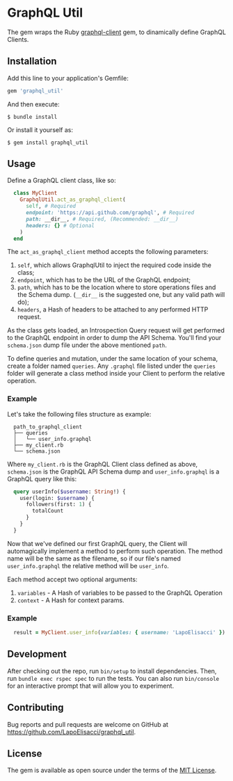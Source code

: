 # GraphQL Util

The gem wraps the Ruby [graphql-client](https://github.com/github/graphql-client) gem, to dinamically define GraphQL Clients.

## Installation

Add this line to your application's Gemfile:

```ruby
gem 'graphql_util'
```

And then execute:

    $ bundle install

Or install it yourself as:

    $ gem install graphql_util

## Usage

Define a GraphQL client class, like so:

```Ruby
  class MyClient
    GraphqlUtil.act_as_graphql_client(
      self, # Required
      endpoint: 'https://api.github.com/graphql', # Required
      path: __dir__, # Required, (Recommended: __dir__)
      headers: {} # Optional
    )
  end
```

The `act_as_graphql_client` method accepts the following parameters:

1. `self`, which allows GraphqlUtil to inject the required code inside the class;
2. `endpoint`, which has to be the URL of the GraphQL endpoint;
3. `path`, which has to be the location where to store operations files and the Schema dump. (`__dir__` is the suggested one, but any valid path will do);
4. `headers`, a Hash of headers to be attached to any performed HTTP request.

As the class gets loaded, an Introspection Query request will get performed to the GraphQL endpoint in order to dump the API Schema.
You'll find your `schema.json` dump file under the above mentioned `path`.

To define queries and mutation, under the same location of your schema, create a folder named `queries`.
Any `.graphql` file listed under the `queries` folder will generate a class method inside your Client to perform the relative operation.

### Example

Let's take the following files structure as example:

```code
  path_to_graphql_client
  ├── queries
  │   └── user_info.graphql
  ├── my_client.rb
  └── schema.json
```

Where `my_client.rb` is the GraphQL Client class defined as above, `schema.json` is the GraphQL API Schema dump and `user_info.graphql` is a GraphQL query like this:

```GraphQL
  query userInfo($username: String!) {
    user(login: $username) {
      followers(first: 1) {
        totalCount
      }
    }
  }
```

Now that we've defined our first GraphQL query, the Client will automagically implement a method to perform such operation.
The method name will be the same as the filename, so if our file's named `user_info.graphql` the relative method will be `user_info`.

Each method accept two optional arguments:

1. `variables` - A Hash of variables to be passed to the GraphQL Operation
2. `context` - A Hash for context params.

### Example

```Ruby
  result = MyClient.user_info(variables: { username: 'LapoElisacci' })
```

## Development

After checking out the repo, run `bin/setup` to install dependencies. Then, run `bundle exec rspec spec` to run the tests. You can also run `bin/console` for an interactive prompt that will allow you to experiment.

## Contributing

Bug reports and pull requests are welcome on GitHub at https://github.com/LapoElisacci/graphql_util.

## License

The gem is available as open source under the terms of the [MIT License](https://opensource.org/licenses/MIT).
